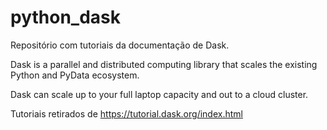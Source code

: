 # python_dask

Repositório com tutoriais da documentação de Dask. 

Dask is a parallel and distributed computing library that scales the existing Python and PyData ecosystem.

Dask can scale up to your full laptop capacity and out to a cloud cluster.

Tutoriais retirados de https://tutorial.dask.org/index.html
